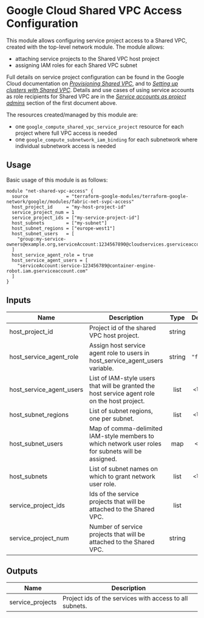 # Google Cloud Shared VPC Access Configuration

This module allows configuring service project access to a Shared VPC, created with the top-level network module. The module allows:

- attaching service projects to the Shared VPC host project
- assigning IAM roles for each Shared VPC subnet

Full details on service project configuration can be found in the Google Cloud documentation on *[Provisioning Shared VPC](https://cloud.google.com/vpc/docs/provisioning-shared-vpc)*, and to *[Setting up clusters with Shared VPC](https://cloud.google.com/kubernetes-engine/docs/how-to/cluster-shared-vpc)*. Details and use cases of using service accounts as role recipients for Shared VPC are in the *[Service accounts as project admins](https://cloud.google.com/vpc/docs/provisioning-shared-vpc#sa-as-spa)* section of the first document above. 

The resources created/managed by this module are:

- one `google_compute_shared_vpc_service_project` resource for each project where full VPC access is needed
- one `google_compute_subnetwork_iam_binding` for each subnetwork where individual subnetwork access is needed

## Usage

Basic usage of this module is as follows:

```hcl
module "net-shared-vpc-access" {
  source              = "terraform-google-modules/terraform-google-network/google//modules/fabric-net-svpc-access"
  host_project_id     = "my-host-project-id"
  service_project_num = 1
  service_project_ids = ["my-service-project-id"]
  host_subnets        = ["my-subnet"]
  host_subnet_regions = ["europe-west1"]
  host_subnet_users   = [
    "group:my-service-owners@example.org,serviceAccount:1234567890@cloudservices.gserviceaccount.com"
  ]
  host_service_agent_role = true
  host_service_agent_users = [
    "serviceAccount:service-123456789@container-engine-robot.iam.gserviceaccount.com"
  ]
}
```

<!-- BEGINNING OF PRE-COMMIT-TERRAFORM DOCS HOOK -->
## Inputs

| Name | Description | Type | Default | Required |
|------|-------------|:----:|:-----:|:-----:|
| host\_project\_id | Project id of the shared VPC host project. | string | n/a | yes |
| host\_service\_agent\_role | Assign host service agent role to users in host_service_agent_users variable. | string | `"false"` | no |
| host\_service\_agent\_users | List of IAM-style users that will be granted the host service agent role on the host project. | list | `<list>` | no |
| host\_subnet\_regions | List of subnet regions, one per subnet. | list | `<list>` | no |
| host\_subnet\_users | Map of comma-delimited IAM-style members to which network user roles for subnets will be assigned. | map | `<map>` | no |
| host\_subnets | List of subnet names on which to grant network user role. | list | `<list>` | no |
| service\_project\_ids | Ids of the service projects that will be attached to the Shared VPC. | list | n/a | yes |
| service\_project\_num | Number of service projects that will be attached to the Shared VPC. | string | `"0"` | no |

## Outputs

| Name | Description |
|------|-------------|
| service\_projects | Project ids of the services with access to all subnets. |

<!-- END OF PRE-COMMIT-TERRAFORM DOCS HOOK -->
